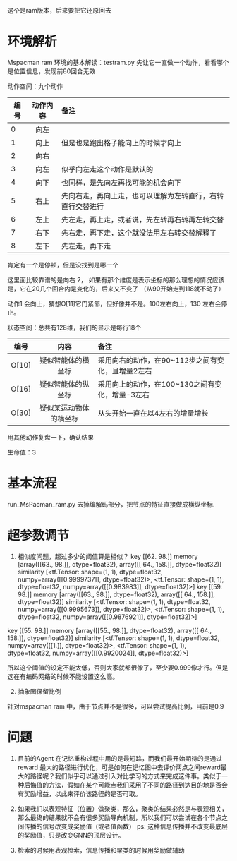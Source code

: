 
这个是ram版本，后来要把它还原回去

# 环境解析

Mspacman ram 环境的基本解读：testram.py 
先让它一直做一个动作，看看哪个是位置信息，发现前80回合无效

动作空间：九个动作 

编号|动作内容|备注
-|:-:|:-
0|向左|
1|向上|但是也是跑出格子能向上的时候才向上
2|向右|
3|向左|似乎向左走这个动作是默认的
4|向下|也同样，是先向左再找可能的机会向下
5|右上|先向右走，再向上走，也可以理解为左转直行，右转直行交替进行
6|左上|先左走，再上走，或者说，先左转再右转再左转交替
7|右下|先右走，再下走，这个就没法用左右转交替解释了
8|左下|先左走，再下走

肯定有一个是停顿，但是没找到是哪一个

这里面比较靠谱的是向右 2， 如果有那个维度是表示坐标的那么理想的情况应该是，它在20几个回合内是变化的，后来又不变了
（从90开始走到118就不动了）

动作1 会向上，猜想O[11]它门紧邻，但好像并不是。100左右向上，130 左右会停止。


状态空间：总共有128维，我们的显示是每行18个

编号|内容|备注
-|:-:|:-
O[10]|疑似智能体的横坐标|采用向右的动作，在90~112步之间有变化，且增量2左右
O[16]|疑似智能体的纵坐标|采用向上的动作，在100~130之间有变化，增量-3左右
O[30]|疑似某运动物体的横坐标|从头开始一直在以4左右的增量增长

用其他动作复盘一下，确认结果

生命值：3

# 基本流程

run_MsPacman_ram.py
去掉编解码部分，把节点的特征直接做成横纵坐标.



# 超参数调节
1. 相似度问题，超过多少的阈值算是相似？
key
 [[62. 98.]] 
 memory
 [array([[63., 98.]], dtype=float32), array([[ 64., 158.]], dtype=float32)] 
 similarity
 [<tf.Tensor: shape=(1, 1), dtype=float32, numpy=array([[0.9999737]], dtype=float32)>, <tf.Tensor: shape=(1, 1), dtype=float32, numpy=array([[0.983983]], dtype=float32)>]
key
 [[59. 98.]] 
 memory
 [array([[63., 98.]], dtype=float32), array([[ 64., 158.]], dtype=float32)] 
 similarity
 [<tf.Tensor: shape=(1, 1), dtype=float32, numpy=array([[0.9995673]], dtype=float32)>, <tf.Tensor: shape=(1, 1), dtype=float32, numpy=array([[0.9876921]], dtype=float32)>]

 key
 [[55. 98.]] 
 memory
 [array([[55., 98.]], dtype=float32), array([[ 64., 158.]], dtype=float32)] 
 similarity
 [<tf.Tensor: shape=(1, 1), dtype=float32, numpy=array([[1.]], dtype=float32)>, <tf.Tensor: shape=(1, 1), dtype=float32, numpy=array([[0.9920024]], dtype=float32)>]

所以这个阈值的设定不能太低，否则大家就都很像了，至少要0.999像才行。但是这在有编码网络的时候不能设置这么高。

2. 抽象图保留比例 

针对mspacman ram 中，由于节点并不是很多，可以尝试提高比例，目前是0.9

# 问题

1. 目前的Agent 在记忆重构过程中用的是最短路，而我们最开始期待的是通过reward 最大的路径进行优化，可是如何在记忆图中去评价两点之间reward最大的路径呢？我们似乎可以通过引入对比学习的方式来完成这件事。类似于一种后悔值的方法，假如在某个可能点我们采用了不同的路径到达目的地是否会有奖励增益，以此来评价该路径的是否可取。


2. 如果我们以表观特征（位置）做聚类，那么，聚类的结果必然是与表观相关，那么最终的结果就不会有很多奖励导向机制，所以我们可以尝试在各个节点之间传播的信号改变成奖励值（或者值函数）
ps: 这种信息传播并不改变最底层的奖励值，只是改变GNN的顶层设计。

3. 检索的时候用表观检索，信息传播和聚类的时候用奖励做辅助